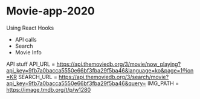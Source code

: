 # Movie-app-2020
 Using React Hooks


 - API calls
 - Search
 - Movie Info


 API stuff
 API_URL = https://api.themoviedb.org/3/movie/now_playing?api_key=9fb7a0bacca5550e66bf3fba29f5ba46&language=ko&page=1®ion=KR
SEARCH_URL = https://api.themoviedb.org/3/search/movie?api_key=9fb7a0bacca5550e66bf3fba29f5ba46&query=
IMG_PATH = https://image.tmdb.org/t/p/w1280